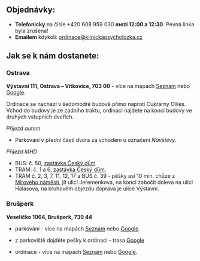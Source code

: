 ## Objednávky:

* **Telefonicky** na čísle +420 608 959 030 **mezi 12:00 a 12:30**. Pevná linka byla zrušena!
* **Emailem** kdykoli: ordinace@klinickapsycholozka.cz


## Jak se k nám dostanete:

### Ostrava

__Výstavní 111, Ostrava – Vítkovice, 703 00__ - více na mapách
[Seznam](https://mapy.cz/s/robukanaru) nebo [Google](https://maps.app.goo.gl/4zbzusjUkaZJt72v5).

Ordinace se nachází v šedomodré budově přímo naproti Cukrárny Ollies. Vchod do budovy je ze zadního traktu, ordinaci najdete na konci budovy ve druhých vstupních dveřích.

*Příjezd autem*
* Parkování v přední části dvora za vchodem u označení *Návštěvy*.

*Příjezd MHD*
* BUS: č. 50, [zastávka Český dům](https://mapy.cz/s/buhasonafu)
* TRAM: č. 1 a 6, [zastávka Český dům](https://mapy.cz/s/mebozurano).
* TRAM č. 2, 3, 7, 11, 12, 17 a BUS č. 39 - pěšky asi 10 min. chůze z [Mírového náměstí](https://mapy.cz/s/ratogapena), jít ulicí Jeremenkova, na konci zabočit doleva na ulici Halasova, na kruhovém objezdu doprava je ulice Výstavní.


### Brušperk

__Veselíčko 1064, Brušperk, 739 44__

* parkování  - více na mapách
[Seznam](https://mapy.cz/s/mucojonage) nebo [Google](https://maps.app.goo.gl/GWnKb9weAVqMTiRL6).

* z parkoviště dojděte pešky k ordinaci - trasa [Google](https://mapy.cz/s/mucojonage)

* ordinace  - více na mapách
[Seznam](https://mapy.cz/s/bozetasecu) nebo [Google](https://maps.app.goo.gl/6XXFZjbUsxgKZUTv6).

